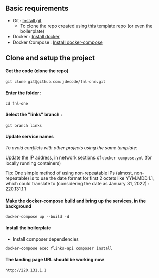## Basic requirements
- Git :  [Install git](https://git-scm.com/book/en/v2/Getting-Started-Installing-Git)
  - To clone the repo created using this template repo (or even the boilerplate) 
- Docker : [Install docker](https://docs.docker.com/engine/install)
- Docker Compose : [Install docker-compose](https://docs.docker.com/compose/install)

## Clone and setup the project

#### Get the code (clone the repo)

```
git clone git@github.com:jdecode/fnl-one.git
```


#### Enter the folder :
```
cd fnl-one
```

#### Select the "links" branch :
```
git branch links
```

#### Update service names
_To avoid conflicts with other projects using the same template:_

Update the IP address, in network sections of `docker-compose.yml` (for locally running containers)

Tip: One simple method of using non-repeatable IPs (almost, non-repeatable) is to use the date format for first 2 octets like YYM.MDD.1.1, which could translate to (considering the date as January 31, 2022) : 220.131.1.1
#### Make the docker-compose build and bring up the services, in the background

```
docker-compose up --build -d
```

#### Install the boilerplate

- Install composer dependencies
```
docker-compose exec flinks-api composer install
```

#### The landing page URL should be working now
```
http://220.131.1.1
```

